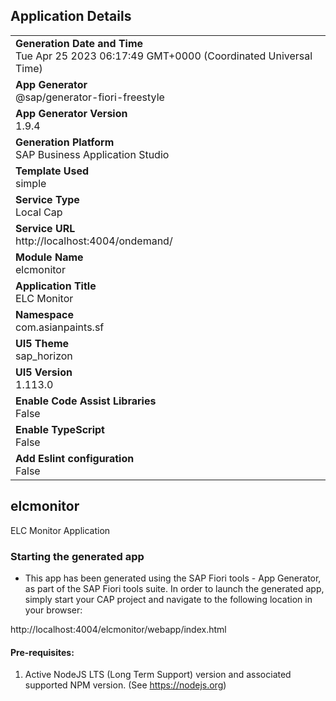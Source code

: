 ## Application Details
|               |
| ------------- |
|**Generation Date and Time**<br>Tue Apr 25 2023 06:17:49 GMT+0000 (Coordinated Universal Time)|
|**App Generator**<br>@sap/generator-fiori-freestyle|
|**App Generator Version**<br>1.9.4|
|**Generation Platform**<br>SAP Business Application Studio|
|**Template Used**<br>simple|
|**Service Type**<br>Local Cap|
|**Service URL**<br>http://localhost:4004/ondemand/
|**Module Name**<br>elcmonitor|
|**Application Title**<br>ELC Monitor|
|**Namespace**<br>com.asianpaints.sf|
|**UI5 Theme**<br>sap_horizon|
|**UI5 Version**<br>1.113.0|
|**Enable Code Assist Libraries**<br>False|
|**Enable TypeScript**<br>False|
|**Add Eslint configuration**<br>False|

## elcmonitor

ELC Monitor Application

### Starting the generated app

-   This app has been generated using the SAP Fiori tools - App Generator, as part of the SAP Fiori tools suite.  In order to launch the generated app, simply start your CAP project and navigate to the following location in your browser:

http://localhost:4004/elcmonitor/webapp/index.html

#### Pre-requisites:

1. Active NodeJS LTS (Long Term Support) version and associated supported NPM version.  (See https://nodejs.org)



